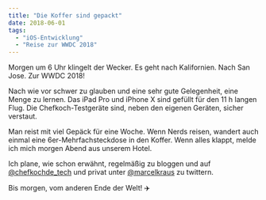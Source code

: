 ```yaml
---
title: "Die Koffer sind gepackt"
date: 2018-06-01
tags:
  - "iOS-Entwicklung"
  - "Reise zur WWDC 2018"
---
```


Morgen um 6 Uhr klingelt der Wecker. Es geht nach Kalifornien. Nach San Jose. Zur WWDC 2018!

Nach wie vor schwer zu glauben und eine sehr gute Gelegenheit, eine Menge zu lernen. Das iPad Pro und iPhone X sind gefüllt für den 11 h langen Flug. Die Chefkoch-Testgeräte sind, neben den eigenen Geräten, sicher verstaut.

Man reist mit viel Gepäck für eine Woche. Wenn Nerds reisen, wandert auch einmal eine 6er-Mehrfachsteckdose in den Koffer. Wenn alles klappt, melde ich mich morgen Abend aus unserem Hotel.

Ich plane, wie schon erwähnt, regelmäßig zu bloggen und auf [@chefkochde_tech](https://www.twitter.com/chefkochde_tech) und privat unter [@marcelkraus](https://www.twitter.com/marcelkraus) zu twittern.

Bis morgen, vom anderen Ende der Welt! ✈️
